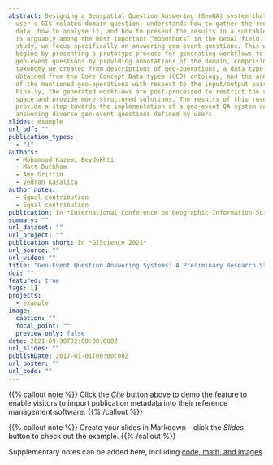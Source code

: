 ```yaml
---
abstract: Designing a Geospatial Question Answering (GeoQA) system that takes a
  user’s GIS-related domain question, understands how to gather the required
  data, how to analyse it, and how to present the results in a suitable format
  is arguably among the most important “moonshots” in the GeoAI field. In this
  study, we focus specifically on answering geo-event questions. This work
  begins by presenting a prototype process for generating workflows to answer
  geo-event questions by providing annotations of the domain, comprising a tool
  taxonomy we created from descriptions of geo-operations, a data type ontology
  obtained from the Core Concept Data types (CCD) ontology, and the annotations
  of the mentioned geo-operations with respect to the input/output pairs.
  Finally, the generated workflows are post-processed to restrict the solution
  space and provide more structured solutions. The results of this research
  provide a step towards the implementation of a geo-event QA system capable of
  answering diverse geo-event questions defined by users.
slides: example
url_pdf: ""
publication_types:
  - "1"
authors:
  - Mohammad Kazemi Beydokhti
  - Matt Duckham
  - Amy Griffin
  - Vedran Kasalica
author_notes:
  - Equal contribution
  - Equal contribution
publication: In *International Conference on Geographic Information Science*
summary: ""
url_dataset: ""
url_project: ""
publication_short: In *GIScience 2021*
url_source: ""
url_video: ""
title: "Geo-Event Question Answering Systems: A Preliminary Research Study"
doi: ""
featured: true
tags: []
projects:
  - example
image:
  caption: ""
  focal_point: ""
  preview_only: false
date: 2021-09-30T02:00:00.000Z
url_slides: ""
publishDate: 2017-01-01T00:00:00Z
url_poster: ""
url_code: ""
---
```


{{% callout note %}}
Click the *Cite* button above to demo the feature to enable visitors to import publication metadata into their reference management software.
{{% /callout %}}

{{% callout note %}}
Create your slides in Markdown - click the *Slides* button to check out the example.
{{% /callout %}}

Supplementary notes can be added here, including [code, math, and images](https://wowchemy.com/docs/writing-markdown-latex/).
